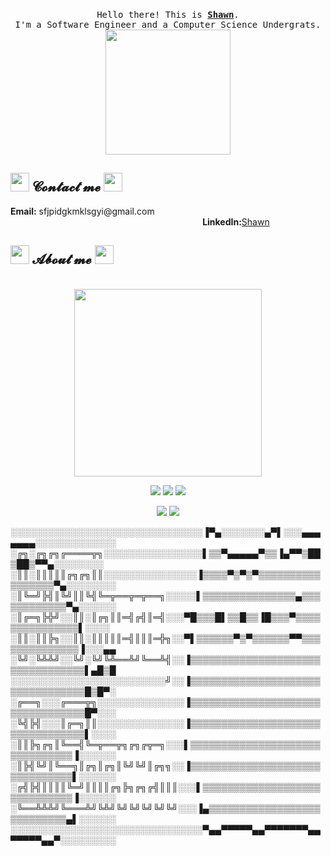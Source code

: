 <body>
<p align="center">
  <br>
  <samp>
    Hello there! This is <b><a rel="nofollow noopener noreferrer" target="_blank" href="https://xiaosanchez.github.io/">Shawn</a></b>.
    <br>I'm a Software Engineer and a Computer Science Undergrats.<br>
</samp>
  <img src="https://media4.giphy.com/media/pt0EKLDJmVvlS/giphy.gif?cid=ecf05e47mccx6hkl826aybijpq3g80yzuvps2qhr8wnaolm0&rid=giphy.gif&ct=g" width="200"/>
</p>
<h2 align="left">
<img src="http://pic.962.net/up/2016-8/20168111044246203.gif" height="30px" length="30px">
𝓒𝓸𝓷𝓽𝓪𝓬𝓽 𝓶𝓮
<img src="http://pic.962.net/up/2016-8/20168111044246203.gif" height="30px" length="30px">
</h2>
    <p>
      <b>Email:</b> sfjpidgkmklsgyi@gmail.com
     &nbsp;&nbsp;&nbsp;&nbsp;&nbsp;&nbsp;&nbsp;&nbsp;&nbsp;&nbsp;&nbsp;&nbsp;&nbsp;&nbsp;&nbsp;&nbsp;&nbsp;&nbsp;&nbsp;&nbsp;&nbsp;&nbsp;&nbsp;&nbsp;&nbsp;&nbsp;&nbsp;&nbsp;&nbsp;&nbsp;&nbsp;&nbsp;&nbsp;&nbsp;&nbsp;&nbsp;&nbsp;&nbsp;&nbsp;&nbsp;&nbsp;&nbsp;&nbsp;&nbsp;&nbsp;&nbsp;&nbsp;&nbsp;&nbsp;&nbsp;&nbsp;&nbsp;&nbsp;&nbsp;&nbsp;&nbsp;&nbsp;&nbsp;&nbsp;&nbsp;&nbsp;&nbsp;&nbsp;&nbsp;&nbsp;&nbsp;&nbsp;&nbsp;&nbsp;&nbsp;&nbsp;&nbsp;&nbsp;&nbsp;&nbsp;&nbsp;&nbsp;
      <b>LinkedIn:</b><a href="https://www.linkedin.com/in/shawn-c-23a1a5239/">Shawn</a>
    </p>
    <h2 align="left">
    <img src="http://pic.962.net/up/2016-8/20168111044246203.gif" height="30px" length="30px">
    𝓐𝓫𝓸𝓾𝓽 𝓶𝓮
    <img src="http://pic.962.net/up/2016-8/20168111044246203.gif" height="30px" length="30px">
    </h2>
    <br>
    <div align="center">
        <img src="https://github.com/SP-XD/SP-XD/blob/main/images/this_page_is.gif?raw=true" width="300" />
    </div>
    <p align="center">
        <a href="https://xiaosanchez.github.io/" target="_blank"><img src="https://img.shields.io/website?url=https%3A%2F%2Fxiaosanchez.github.io%2F" /></a>
        <a href="#" target="_blank"><img src="https://img.shields.io/pingpong/status/sp_2e80bc00b6054faeb2b87e2464be337e" /></a>
        <a href="#" target="_blank"><img src="https://img.shields.io/mozilla-observatory/grade/github.com?publish" /></a>
    </p>
    <p align="center">
        <a href="https://github.com/XiaoSanchez/XiaoSanchez" target="_blank"><img src="https://img.shields.io/github/followers/XiaoSanchez?style=social" /></a>
        <a href="https://github.com/XiaoSanchez/XiaoSanchez" target="_blank"><img src="https://img.shields.io/github/stars/XiaoSanchez?style=social" /></a>
    </p>
    <p>
░░░░░░░░░░░░░░░░░░░░░░░░░░░░░░░▐▀▄░░░░░░░▄▀▌░░░▄▄▄▄▄▄▄░░░░░░░░░░░░░
░╔╗░╔╗╔╗╔════╦╗░░░░░░░░░░░░░░░░▌▒▒▀▄▄▄▄▄▀▒▒▐▄▀▀▒██▒██▒▀▀▄░░░░░░░░
░║║░║║║║║╔╗╔╗║║░░░░░░░░░░░░░░░▐▒▒▒▒▀▒▀▒▀▒▒▒▒▒▒▒▒▒▒▒▒▒▒▒▒▒▀▄░░░░░░░░
░║╚═╝╠╣║╚╝║║╚╣╚═╦══╦═╦══╗░░░░░▌▒▒▒▒▒▒▒▒▒▒▒▒▒▒▒▄▒▒▒▒▒▒▒▒▒▒▒▒▀▄░░░░░░
░║╔═╗╠╬╝░░║║░║╔╗║║═╣╔╣║═╣░░░▀█▒▒▒█▌▒▒█▒▒▐█▒▒▒▀▒▒▒▒▒▒▒▒▒▒▒▒▒▒▒▌░░░░
░║║░║║╠╗░░║║░║║║║║═╣║║║═╬╗░░▀▌▒▒▒▒▒▒▀▒▀▒▒▒▒▒▒▀▀▒▒▒▒▒▒▒▒▒▒▒▒▒▒▐░░░▄▄
░╚╝░╚╩╩╝░░╚╝░╚╝╚╩══╩╝╚══╩╣░░▐▒▒▒▒▒▒▒▒▒▒▒▒▒▒▒▒▒▒▒▒▒▒▒▒▒▒▒▒▒▒▒▒▒▌▄█▒█
░░░░░░░░░░░░░░░░░░░░░░░░░╝░░▐▒▒▒▒▒▒▒▒▒▒▒▒▒▒▒▒▒▒▒▒▒▒▒▒▒▒▒▒▒▒▒▒▒█▒█▀░
░╔══╗░░░╔═══╦╗░░░░░░░░░░░░░░▐▒▒▒▒▒▒▒▒▒▒▒▒▒▒▒▒▒▒▒▒▒▒▒▒▒▒▒▒▒▒▒▒▒█▀░░░
░╚╣╠╣░░░║╔═╗║║░░░░░░░░░░░░░░▐▒▒▒▒▒▒▒▒▒▒▒▒▒▒▒▒▒▒▒▒▒▒▒▒▒▒▒▒▒▒▒▒▒▌░░░░
░║║╠╗╔╗║╚══╣╚═╦══╦╗╔╗╔╦═╗░░░▌▒▒▒▒▒▒▒▒▒▒▒▒▒▒▒▒▒▒▒▒▒▒▒▒▒▒▒▒▒▒▒▐░░░░░░
░║╠╣╚╝║╚══╗║╔╗║╔╗║╚╝╚╝║╔╗╗░░▐▒▒▒▒▒▒▒▒▒▒▒▒▒▒▒▒▒▒▒▒▒▒▒▒▒▒▒▒▒▒▒▌░░░░░░
░╔╣╠╣║║║║╚═╝║║║║╔╗╠╗╔╗╔╣║║║░░░▌▒▒▒▒▒▒▒▒▒▒▒▒▒▒▒▒▒▒▒▒▒▒▒▒▒▒▒▒▒▐░░░░░░
░╚══╩╩╩╝╚═══╩╝╚╩╝╚╝╚╝╚╝╚╝╚╝░░░▐▄▒▒▒▒▒▒▒▒▒▒▒▒▒▒▒▒▒▒▒▒▒▒▒▒▒▒▒▄▌░░░░░░
░░░░░░░░░░░░░░░░░░░░░░░░░░░░░░░▀▄▄▀▀▀▀▀▄▄▀▀▀▀▀▀▀▄▄▀▀▀▀▀▄▄▀░░░░░░░░░
</p>
</body>
